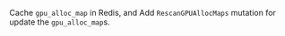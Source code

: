 Cache `gpu_alloc_map` in Redis, and Add `RescanGPUAllocMaps` mutation for update the `gpu_alloc_map`s.
